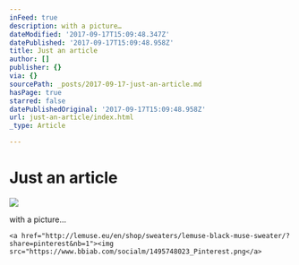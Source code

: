 ```yaml
---
inFeed: true
description: with a picture…
dateModified: '2017-09-17T15:09:48.347Z'
datePublished: '2017-09-17T15:09:48.958Z'
title: Just an article
author: []
publisher: {}
via: {}
sourcePath: _posts/2017-09-17-just-an-article.md
hasPage: true
starred: false
datePublishedOriginal: '2017-09-17T15:09:48.958Z'
url: just-an-article/index.html
_type: Article

---
```

# Just an article
![](https://the-grid-user-content.s3-us-west-2.amazonaws.com/e0261adb-1663-423e-90af-a77dfbc2a12e.png)

with a picture...

    <a href="http://lemuse.eu/en/shop/sweaters/lemuse-black-muse-sweater/?share=pinterest&nb=1"><img src="https://www.bbiab.com/socialm/1495748023_Pinterest.png</a>